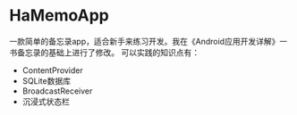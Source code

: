 # HaMemoApp
一款简单的备忘录app，适合新手来练习开发。我在《Android应用开发详解》一书备忘录的基础上进行了修改。
可以实践的知识点有：
* ContentProvider
* SQLite数据库
* BroadcastReceiver
* 沉浸式状态栏 

